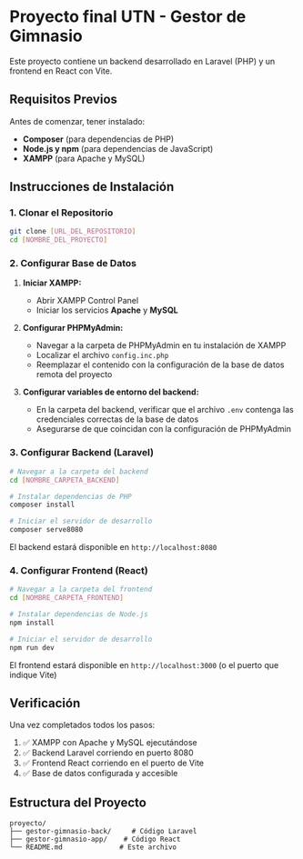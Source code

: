 # Proyecto final UTN - Gestor de Gimnasio

Este proyecto contiene un backend desarrollado en Laravel (PHP) y un frontend en React con Vite.

## Requisitos Previos

Antes de comenzar, tener instalado:

- **Composer** (para dependencias de PHP)
- **Node.js y npm** (para dependencias de JavaScript)
- **XAMPP** (para Apache y MySQL)

## Instrucciones de Instalación

### 1. Clonar el Repositorio

```bash
git clone [URL_DEL_REPOSITORIO]
cd [NOMBRE_DEL_PROYECTO]
```

### 2. Configurar Base de Datos

1. **Iniciar XAMPP:**

   - Abrir XAMPP Control Panel
   - Iniciar los servicios **Apache** y **MySQL**

2. **Configurar PHPMyAdmin:**

   - Navegar a la carpeta de PHPMyAdmin en tu instalación de XAMPP
   - Localizar el archivo `config.inc.php`
   - Reemplazar el contenido con la configuración de la base de datos remota del proyecto

3. **Configurar variables de entorno del backend:**
   - En la carpeta del backend, verificar que el archivo `.env` contenga las credenciales correctas de la base de datos
   - Asegurarse de que coincidan con la configuración de PHPMyAdmin

### 3. Configurar Backend (Laravel)

```bash
# Navegar a la carpeta del backend
cd [NOMBRE_CARPETA_BACKEND]

# Instalar dependencias de PHP
composer install

# Iniciar el servidor de desarrollo
composer serve8080
```

El backend estará disponible en `http://localhost:8080`

### 4. Configurar Frontend (React)

```bash
# Navegar a la carpeta del frontend
cd [NOMBRE_CARPETA_FRONTEND]

# Instalar dependencias de Node.js
npm install

# Iniciar el servidor de desarrollo
npm run dev
```

El frontend estará disponible en `http://localhost:3000` (o el puerto que indique Vite)

## Verificación

Una vez completados todos los pasos:

1. ✅ XAMPP con Apache y MySQL ejecutándose
2. ✅ Backend Laravel corriendo en puerto 8080
3. ✅ Frontend React corriendo en el puerto de Vite
4. ✅ Base de datos configurada y accesible

## Estructura del Proyecto

```
proyecto/
├── gestor-gimnasio-back/     # Código Laravel
├── gestor-gimnasio-app/    # Código React
└── README.md              # Este archivo
```
